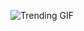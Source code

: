 ![Trending GIF](https://media0.giphy.com/media/v1.Y2lkPThiYjIxNzcyZTR4dGJvNGp2ODAyZHZqamh3Y2JmNGVzMnU0ZDQ5OG02NnplZGo5YyZlcD12MV9naWZzX3NlYXJjaCZjdD1n/NHUONhmbo448/giphy.gif)
